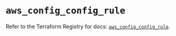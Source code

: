 # `aws_config_config_rule`

Refer to the Terraform Registry for docs: [`aws_config_config_rule`](https://registry.terraform.io/providers/hashicorp/aws/6.5.0/docs/resources/config_config_rule).
